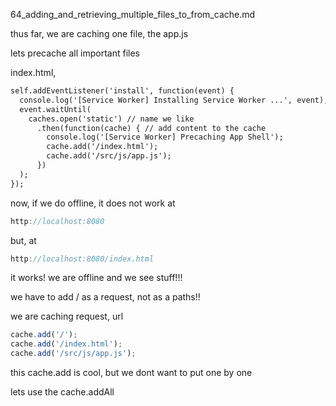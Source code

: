 64_adding_and_retrieving_multiple_files_to_from_cache.md



thus far, we are caching one file, the app.js

lets precache all important files

index.html,


```html
self.addEventListener('install', function(event) {
  console.log('[Service Worker] Installing Service Worker ...', event);
  event.waitUntil(
    caches.open('static') // name we like
      .then(function(cache) { // add content to the cache
        console.log('[Service Worker] Precaching App Shell');
        cache.add('/index.html');
        cache.add('/src/js/app.js');
      })
  );
});
```

now, if we do offline, it does not work at

```js
http://localhost:8080
```

but, at

```js
http://localhost:8080/index.html
```

it works! we are offline and we see stuff!!!


we have to add /
as a request, not as a paths!!

we are caching request, url

```js
cache.add('/');
cache.add('/index.html');
cache.add('/src/js/app.js');
```






this cache.add is cool, but we dont want to put one by one

lets use the cache.addAll















